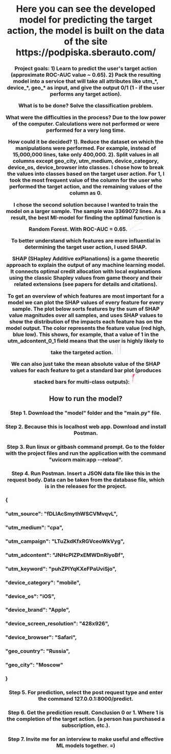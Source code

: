 <h1 align="center">Here you can see the developed model for predicting the target action, the model is built on the data of the site https://podpiska.sberauto.com/</h1>
<h3 align="center">Project goals:
1) Learn to predict the user's target action (approximate ROC-AUC value ~ 0.65).
2) Pack the resulting model into a service that will take all attributes like utm_*, device_*, geo_* as input, and give the output 0/1 (1 - if the user performs any target action).

What is to be done?
Solve the classification problem.

What were the difficulties in the process?
Due to the low power of the computer. Calculations were not performed or were performed for a very long time.

How could it be decided?
1). Reduce the dataset on which the manipulations were performed. For example, instead of 15,000,000 lines, take only 400,000.
2). Split values ​​in all columns except geo_city, utm_medium, device_category, device_os, device_browser into classes. I chose how to break the values ​​into classes based on the target user action. For 1, I took the most frequent value of the column for the user who performed the target action, and the remaining values ​​of the column as 0.

I chose the second solution because I wanted to train the model on a larger sample. The sample was 3369072 lines.
As a result, the best Ml-model for finding the optimal function is Random Forest. With ROC-AUC = 0.65.
<img src="https://github.com/MoutanDeew/SberAutosubscribeProject/raw/main/charts/ROC-AUC_0.65.png" height="32"/>

To better understand which features are more influential in determining the target user action, I used SHAP.

SHAP (SHapley Additive exPlanations) is a game theoretic approach to explain the output of any machine learning model. It connects optimal credit allocation with local explanations using the classic Shapley values from game theory and their related extensions (see papers for details and citations).

To get an overview of which features are most important for a model we can plot the SHAP values of every feature for every sample. The plot below sorts features by the sum of SHAP value magnitudes over all samples, and uses SHAP values to show the distribution of the impacts each feature has on the model output. The color represents the feature value (red high, blue low). This shows, for example, that a value of 1 in the utm_adcontent_0_1 field means that the user is highly likely to take the targeted action. 
<img src="https://github.com/MoutanDeew/SberAutosubscribeProject/raw/main/charts/beswar_plot.png" height="32"/>

We can also just take the mean absolute value of the SHAP values for each feature to get a standard bar plot (produces stacked bars for multi-class outputs):
<img src="https://github.com/MoutanDeew/SberAutosubscribeProject/raw/main/charts/shap_plots_bar.png" height="32"/>
</h3>
<h2 align="center">How to run the model?</h2>
<h3 align="center">Step 1. Download the "model" folder and the "main.py" file.</h3>
<h3 align="center">Step 2. Because this is localhost web app. Download and install Postman.</h3>
<h3 align="center">Step 3. Run linux or gitbash command prompt. Go to the folder with the project files and run the application with the command "uvicorn main:app --reload".</h3>
<h3 align="center">Step 4. Run Postman. Insert a JSON data file like this in the request body. Data can be taken from the database file, which is in the releases for the project.</h3>
<h3 align="left">{</h3>
<h3 align="left">    "utm_source": "fDLlAcSmythWSCVMvqvL",</h3>
<h3 align="left">    "utm_medium": "cpa",</h3>
    <h3 align="left">    "utm_campaign": "LTuZkdKfxRGVceoWkVyg",</h3>
    <h3 align="left">    "utm_adcontent": "JNHcPlZPxEMWDnRiyoBf",</h3>
    <h3 align="left">    "utm_keyword": "puhZPIYqKXeFPaUviSjo",</h3>
    <h3 align="left">    "device_category": "mobile",</h3>
    <h3 align="left">    "device_os": "iOS",</h3>
    <h3 align="left">    "device_brand": "Apple",</h3>
    <h3 align="left">    "device_screen_resolution": "428x926",</h3>
    <h3 align="left">    "device_browser": "Safari",</h3>
    <h3 align="left">    "geo_country": "Russia",</h3>
    <h3 align="left">    "geo_city": "Moscow"</h3>
<h3 align="left">}</h3>
<h3 align="center">Step 5. For prediction, select the post request type and enter the command 127.0.0.1:8000/predict.</h3>
<h3 align="center">Step 6. Get the prediction result. Conclusion 0 or 1. Where 1 is the completion of the target action. (a person has purchased a subscription, etc.).</h3>
<h3 align="center">Step 7. Invite me for an interview to make useful and effective ML models together. =) </h3>

